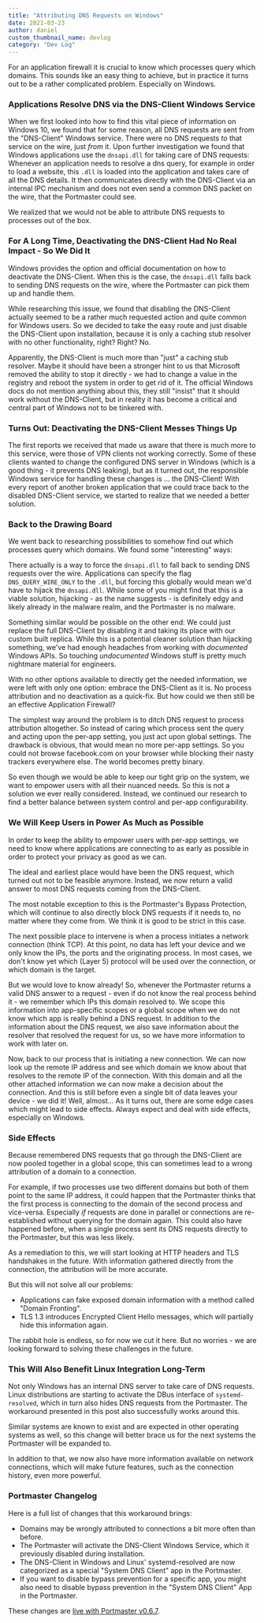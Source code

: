 ```yaml
---
title: "Attributing DNS Requests on Windows"
date: 2021-03-23
author: daniel
custom_thumbnail_name: devlog
category: "Dev Log"
---
```


For an application firewall it is crucial to know which processes query which domains.
This sounds like an easy thing to achieve, but in practice it turns out to be a rather complicated problem. Especially on Windows.

### Applications Resolve DNS via the DNS-Client Windows Service

When we first looked into how to find this vital piece of information on Windows 10, we found that for some reason, all DNS requests are sent from the "DNS-Client" Windows service.
There were no DNS requests _to_ that service on the wire, just _from_ it. Upon further investigation we found that Windows applications use the `dnsapi.dll` for taking care of DNS requests:
Whenever an application needs to resolve a dns query, for example in order to load a website, this `.dll` is loaded into the application and takes care of all the DNS details.
It then communicates directly with the DNS-Client via an internal IPC mechanism and does not even send a common DNS packet on the wire, that the Portmaster could see.

<!-- V2: add image: App(dnsapi.dll) >>> Windows(DNS-Client) -->

We realized that we would not be able to attribute DNS requests to processes out of the box.

### For A Long Time, Deactivating the DNS-Client Had No Real Impact - So We Did It

Windows provides the option and official documentation on how to deactivate the DNS-Client.
When this is the case, the `dnsapi.dll` falls back to sending DNS requests on the wire, where the Portmaster can pick them up and handle them.

<!-- V2: add image: App(dnsapi.dll) >>> Portmaster -->

While researching this issue, we found that disabling the DNS-Client actually seemed to be a rather much requested action and quite common for Windows users.
So we decided to take the easy route and just disable the DNS-Client upon installation, because it is only a caching stub resolver with no other functionality, right? Right? No.

Apparently, the DNS-Client is much more than "just" a caching stub resolver.
Maybe it should have been a stronger hint to us that Microsoft removed the ability to stop it directly - we had to change a value in the registry and reboot the system in order to get rid of it.
The official Windows docs do not mention anything about this, they still "insist" that it should work without the DNS-Client, but in reality it has become a critical and central part of Windows not to be tinkered with.

### Turns Out: Deactivating the DNS-Client Messes Things Up

The first reports we received that made us aware that there is much more to this service, were those of VPN clients not working correctly.
Some of these clients wanted to change the configured DNS server in Windows (which is a good thing - it prevents DNS leaking), but as it turned out, the responsible Windows service for handling these changes is ... the DNS-Client!
With every report of another broken application that we could trace back to the disabled DNS-Client service, we started to realize that we needed a better solution.

### Back to the Drawing Board

We went back to researching possibilities to somehow find out which processes query which domains. We found some "interesting" ways:

There actually is a way to force the `dnsapi.dll` to fall back to sending DNS requests over the wire. Applications can specify the flag `DNS_QUERY_WIRE_ONLY` to the `.dll`, but forcing this globally would mean we'd have to hijack the `dnsapi.dll`.
While some of you might find that this is a viable solution, hijacking - as the name suggests - is definitely edgy and likely already in the malware realm, and the Portmaster is no malware.

Something similar would be possible on the other end: We could just replace the full DNS-Client by disabling it and taking its place with our custom built replica.
While this is a potential cleaner solution than hijacking something, we've had enough headaches from working with _documented_ Windows APIs. So touching _undocumented_ Windows stuff is pretty much nightmare material for engineers.

With no other options available to directly get the needed information, we were left with only one option: embrace the DNS-Client as it is. No process attribution and no deactivation as a quick-fix. But how could we then still be an effective Application Firewall?

The simplest way around the problem is to ditch DNS request to process attribution altogether. So instead of caring which process sent the query and acting upon the per-app setting, you just act upon global settings. The drawback is obvious, that would mean no more per-app settings. So you could not browse facebook.com on your browser while blocking their nasty trackers everywhere else. The world becomes pretty binary.

So even though we would be able to keep our tight grip on the system, we want to empower users with all their nuanced needs. So this is not a solution we ever really considered. Instead, we continued our research to find a better balance between system control and per-app configurability.

### We Will Keep Users in Power As Much as Possible

In order to keep the ability to empower users with per-app settings, we need to know where applications are connecting to as early as possible in order to protect your privacy as good as we can.

The ideal and earliest place would have been the DNS request, which turned out not to be feasible anymore. Instead, we now return a valid answer to most DNS requests coming from the DNS-Client.

<!-- wenn etwas global geblockt wird, geht der DNS request dann auch raus? -->

The most notable exception to this is the Portmaster's Bypass Protection, which will continue to also directly block DNS requests if it needs to, no matter where they come from. We think it is good to be strict in this case.

The next possible place to intervene is when a process initiates a network connection (think TCP).
At this point, no data has left your device and we only know the IPs, the ports and the originating process. In most cases, we don't know yet which (Layer 5) protocol will be used over the connection, or which domain is the target.

But we would love to know already!
So, whenever the Portmaster returns a valid DNS answer to a request - even if do not know the real process behind it - we remember which IPs this domain resolved to.
We scope this information into app-specific scopes or a global scope when we do not know which app is really behind a DNS request.
In addition to the information about the DNS request, we also save information about the resolver that resolved the request for us, so we have more information to work with later on.

Now, back to our process that is initiating a new connection.
We can now look up the remote IP address and see which domain we know about that resolves to the remote IP of the connection.
With this domain and all the other attached information we can now make a decision about the connection.
And this is still before even a single bit of data leaves your device - we did it! Well, almost... As it turns out, there are some edge cases which might lead to side effects. Always expect and deal with side effects, especially on Windows.

<!-- V2: add image: App(dnsapi.dll) >>> Windows(DNS-Client) >>> Portmaster // App:Connection >>> Attribution >>> Decision -->

### Side Effects

Because remembered DNS requests that go through the DNS-Client are now pooled together in a global scope, this can sometimes lead to a wrong attribution of a domain to a connection.

For example, if two processes use two different domains but both of them point to the same IP address, it could happen that the Portmaster thinks that the first process is connecting to the domain of the second process and vice-versa. Especially _if_ requests are done in parallel or connections are re-established without querying for the domain again.
This could also have happened before, when a single process sent its DNS requests directly to the Portmaster, but this was less likely.

As a remediation to this, we will start looking at HTTP headers and TLS handshakes in the future. With information gathered directly from the connection, the attribution will be more accurate.

But this will not solve all our problems:
- Applications can fake exposed domain information with a method called "Domain Fronting".
- TLS 1.3 introduces Encrypted Client Hello messages, which will partially hide this information again.

The rabbit hole is endless, so for now we cut it here. But no worries - we are looking forward to solving these challenges in the future.

### This Will Also Benefit Linux Integration Long-Term

Not only Windows has an internal DNS server to take care of DNS requests. Linux distributions are starting to activate the DBus interface of `systemd-resolved`, which in turn also hides DNS requests from the Portmaster. The workaround presented in this post also successfully works around this.

Similar systems are known to exist and are expected in other operating systems as well, so this change will better brace us for the next systems the Portmaster will be expanded to.

In addition to that, we now also have more information available on network connections, which will make future features, such as the connection history, even more powerful.

### Portmaster Changelog

Here is a full list of changes that this workaround brings:
- Domains may be wrongly attributed to connections a bit more often than before.
- The Portmaster will activate the DNS-Client Windows Service, which it previously disabled during installation.
- The DNS-Client in Windows and Linux' systemd-resolved are now categorized as a special "System DNS Client" app in the Portmaster.
- If you want to disable bypass prevention for a specific app, you might also need to disable bypass prevention in the "System DNS Client" App in the Portmaster.

These changes are [live with Portmaster v0.6.7](https://github.com/safing/portmaster/releases/tag/v0.6.7).
